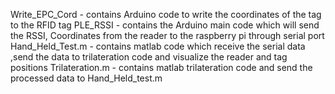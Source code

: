 Write_EPC_Cord - contains Arduino code to write the coordinates of the tag to the RFID tag 
PLE_RSSI - contains the Arduino main code which will send the RSSI, Coordinates from the reader to the raspberry pi through serial port
Hand_Held_Test.m - contains matlab code which receive the serial data ,send the data to trilateration code and visualize the reader and tag positions
Trilateration.m - contains matlab trilateration code and send the processed data to Hand_Held_test.m
